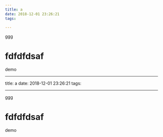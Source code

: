 ```yaml
---
title: a
date: 2018-12-01 23:26:21
tags:

---
```


ggg
# fdfdfdsaf #
demo



---
title: a
date: 2018-12-01 23:26:21
tags:

---

ggg
# fdfdfdsaf #
demo

